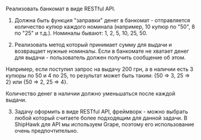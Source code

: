 Реализовать банкомат в виде RESTful API.
1) Должна быть функция "заправки" денег в банкомат - отправляется количество
купюр каждого номинала (например, 10 купюр по "50", 8 по "25" и т.д.).
Номиналы бывают: 1, 2, 5, 10, 25, 50.

2) Реализовать метод который принимает сумму для выдачи и возвращает
нужные номиналы. Если в банкомате не хватает денег для выдачи -
пользователь должен получить сообщение об этом.

Например, если поступил запрос на выдачу 200 грн, а в наличии есть 3 купюры по
50 и 4 по 25, то результат может быть таким: {50 => 3, 25 => 2} или
{50 => 2, 25 => 4}.

Количество денег в наличии должно уменьшаться после каждой выдачи.

3) Задачу оформить в виде RESTful API, фреймворк - можно выбрать любой который
считаете более подходящим для данной задачи. В ShipHawk для API мы используем
Grape, поэтому его использование очень предпочтительно.
